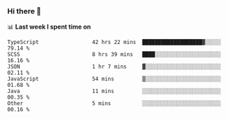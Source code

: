### Hi there 👋

<!--
**DBvc/DBvc** is a ✨ _special_ ✨ repository because its `README.md` (this file) appears on your GitHub profile.

Here are some ideas to get you started:

- 🔭 I’m currently working on ...
- 🌱 I’m currently learning ...
- 👯 I’m looking to collaborate on ...
- 🤔 I’m looking for help with ...
- 💬 Ask me about ...
- 📫 How to reach me: ...
- 😄 Pronouns: ...
- ⚡ Fun fact: ...
-->

📊 **Last week I spent time on**
<!--START_SECTION:waka-->

```text
TypeScript                 42 hrs 22 mins  ███████████████████▓░░░░░   79.14 %
SCSS                       8 hrs 39 mins   ████░░░░░░░░░░░░░░░░░░░░░   16.16 %
JSON                       1 hr 7 mins     ▓░░░░░░░░░░░░░░░░░░░░░░░░   02.11 %
JavaScript                 54 mins         ▒░░░░░░░░░░░░░░░░░░░░░░░░   01.68 %
Java                       11 mins         ░░░░░░░░░░░░░░░░░░░░░░░░░   00.35 %
Other                      5 mins          ░░░░░░░░░░░░░░░░░░░░░░░░░   00.16 %
```

<!--END_SECTION:waka-->
